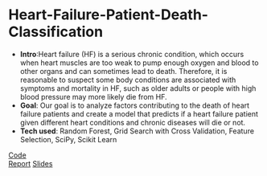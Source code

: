 # Heart-Failure-Patient-Death-Classification

- **Intro**:Heart failure (HF) is a serious chronic condition, which occurs when heart muscles are too weak to pump enough oxygen and blood to other organs and can sometimes lead to death. Therefore, it is reasonable to suspect some body conditions are associated with symptoms and mortality in HF, such as older adults or people with high blood pressure may more likely die from HF. 
- **Goal**: Our goal is to analyze factors contributing to the death of heart failure patients and create a model that predicts if a heart failure patient given different heart conditions and chronic diseases will die or not.
- **Tech used**: Random Forest, Grid Search with Cross Validation, Feature Selection, SciPy, Scikit Learn

[Code](https://github.com/JasmineWang553/Heart-Failure-Patient-Death-Classification/blob/main/Heart%20Failure%20Patient%20Death%20Classification.ipynb)     
[Report](https://github.com/JasmineWang553/Heart-Failure-Patient-Death-Classification/blob/main/Data%20Challenge%20written%20report.pdf)
[Slides](https://github.com/JasmineWang553/Heart-Failure-Patient-Death-Classification/blob/main/Data%20Challenge%20Presentation%202020.pptx)
